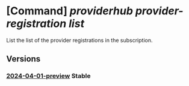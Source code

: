 # [Command] _providerhub provider-registration list_

List the list of the provider registrations in the subscription.

## Versions

### [2024-04-01-preview](/Resources/mgmt-plane/L3N1YnNjcmlwdGlvbnMve30vcHJvdmlkZXJzL21pY3Jvc29mdC5wcm92aWRlcmh1Yi9wcm92aWRlcnJlZ2lzdHJhdGlvbnM=/2024-04-01-preview.xml) **Stable**

<!-- mgmt-plane /subscriptions/{}/providers/microsoft.providerhub/providerregistrations 2024-04-01-preview -->
